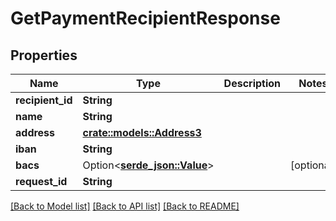 # GetPaymentRecipientResponse

## Properties

Name | Type | Description | Notes
------------ | ------------- | ------------- | -------------
**recipient_id** | **String** |  | 
**name** | **String** |  | 
**address** | [**crate::models::Address3**](Address3.md) |  | 
**iban** | **String** |  | 
**bacs** | Option<[**serde_json::Value**](.md)> |  | [optional]
**request_id** | **String** |  | 

[[Back to Model list]](../README.md#documentation-for-models) [[Back to API list]](../README.md#documentation-for-api-endpoints) [[Back to README]](../README.md)


